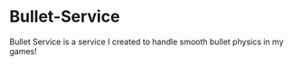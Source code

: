 # Bullet-Service
Bullet Service is a service I created to handle smooth bullet physics in my games!
